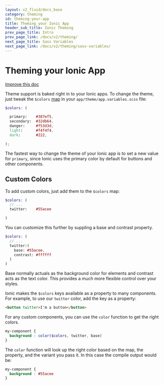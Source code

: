 ```yaml
---
layout: v2_fluid/docs_base
category: theming
id: theming-your-app
title: Theming your Ionic App
header_sub_title: Ionic Theming
prev_page_title: Intro
prev_page_link: /docs/v2/theming/
next_page_title: Sass Variables
next_page_link: /docs/v2/theming/sass-variables/
---
```


<h1 class="title">Theming your Ionic App</h1>
<a class="improve-v2-docs" href='https://github.com/driftyco/ionic-site/edit/master/docs/v2/theming/theming-your-app/index.md'>
  Improve this doc
</a>

Theme support is baked right in to your Ionic apps. To change the theme, just tweak the `$colors` [map](http://sass-lang.com/documentation/file.SASS_REFERENCE.html#maps) in your `app/theme/app.variables.scss` file:

```scss
$colors: (

  primary:    #387ef5,
  secondary:  #32db64,
  danger:     #f53d3d,
  light:      #f4f4f4,
  dark:       #222,

);

```

The fastest way to change the theme of your Ionic app is to set a new value for `primary`, since Ionic uses the primary color by default for buttons and other components.

## Custom Colors

To add custom colors, just add them to the `$colors` map:

```scss
$colors: (
  // ...
  twitter:    #55acee

)
```

You can customize this further by suppling a base and contrast property.

```scss
$colors: (
  // ...
  twitter:(
    base: #55acee,
    contrast: #ffffff
  )
)
```
Base normally actuals as the background color for elements and contrast acts as the text color. This provides a much more flexible control over your styles.


Ionic makes the `$colors` keys available as a property to many components. For example, to use our `twitter` color, add the key as a property:

```html
<button twitter>I'm a button</button>
```

For any custom components, you can use the `color` function to get the right colors.

```scss
my-component {
  background : color($colors, twitter, base)
}
```

The `color` function will look up the right color based on the map, the property, and the variant you pass it.
In this case the compile output would be:

```css
my-component {
  background : #55acee
}
```

